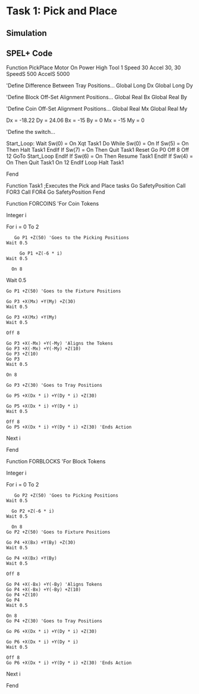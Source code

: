 # Task 1: Pick and Place
## Simulation

## SPEL+ Code

Function PickPlace
Motor On
Power High
Tool 1
Speed 30
Accel 30, 30
SpeedS 500
AccelS 5000

'Define Difference Between Tray Positions...
Global Long Dx
Global Long Dy

'Define Block Off-Set Alignment Positions...
Global Real Bx
Global Real By

'Define Coin Off-Set Alignment Positions...
Global Real Mx
Global Real My

Dx = -18.22
Dy = 24.06
Bx = -15
By = 0
Mx = -15
My = 0

'Define the switch...

Start_Loop:
Wait Sw(0) = On
Xqt Task1
Do While Sw(0) = On
If Sw(5) = On Then
Halt Task1
EndIf
If Sw(7) = On Then
Quit Task1
Reset
Go P0
Off 8
Off 12
GoTo Start_Loop
EndIf
If Sw(6) = On Then
Resume Task1
EndIf
If Sw(4) = On Then
Quit Task1
On 12
EndIf
Loop
Halt Task1

Fend

Function Task1 ;Executes the Pick and Place tasks
Go SafetyPosition
Call FOR3
Call FOR4
Go SafetyPosition
Fend

Function FORCOINS 'For Coin Tokens

Integer i

For i = 0 To 2

       Go P1 +Z(50) 'Goes to the Picking Positions
    Wait 0.5

         Go P1 +Z(-6 * i)
    Wait 0.5

      On 8
   Wait 0.5

    Go P1 +Z(50) 'Goes to the Fixture Positions
   
    Go P3 +X(Mx) +Y(My) +Z(30)
    Wait 0.5
 
    Go P3 +X(Mx) +Y(My)
    Wait 0.5

    Off 8

    Go P3 +X(-Mx) +Y(-My) 'Aligns the Tokens
    Go P3 +X(-Mx) +Y(-My) +Z(10)
    Go P3 +Z(10)
    Go P3
    Wait 0.5

    On 8

    Go P3 +Z(30) 'Goes to Tray Positions

    Go P5 +X(Dx * i) +Y(Dy * i) +Z(30)
   
    Go P5 +X(Dx * i) +Y(Dy * i)
    Wait 0.5

    Off 8
    Go P5 +X(Dx * i) +Y(Dy * i) +Z(30) 'Ends Action

Next i

Fend


Function FORBLOCKS 'For Block Tokens

 Integer i

For i = 0 To 2

       Go P2 +Z(50) 'Goes to Picking Positions
    Wait 0.5

      Go P2 +Z(-6 * i)
    Wait 0.5

      On 8
    Go P2 +Z(50) 'Goes to Fixture Positions
   
    Go P4 +X(Bx) +Y(By) +Z(30)
    Wait 0.5
   
    Go P4 +X(Bx) +Y(By)
    Wait 0.5

    Off 8

    Go P4 +X(-Bx) +Y(-By) 'Aligns Tokens
    Go P4 +X(-Bx) +Y(-By) +Z(10)
    Go P4 +Z(10)
    Go P4
    Wait 0.5

    On 8
    Go P4 +Z(30) 'Goes to Tray Positions

    Go P6 +X(Dx * i) +Y(Dy * i) +Z(30)
   
    Go P6 +X(Dx * i) +Y(Dy * i)
    Wait 0.5

    Off 8
    Go P6 +X(Dx * i) +Y(Dy * i) +Z(30) 'Ends Action

Next i

Fend